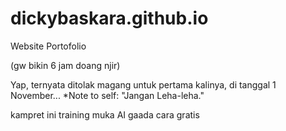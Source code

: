 # dickybaskara.github.io
Website Portofolio

(gw bikin 6 jam doang njir)

Yap, ternyata ditolak magang untuk pertama kalinya, di tanggal 1 November... 
*Note to self: "Jangan Leha-leha."

kampret ini training muka AI gaada cara gratis
